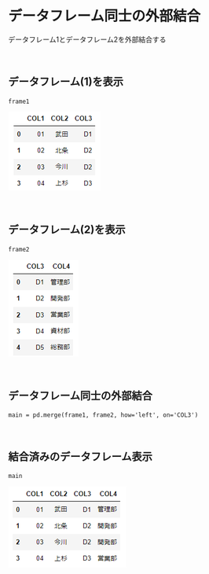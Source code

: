 # データフレーム同士の外部結合
データフレーム1とデータフレーム2を外部結合する

<br>

## データフレーム(1)を表示
```
frame1
```
![画像1](./Pandas-Exercises5-1.png)

<br>

## データフレーム(2)を表示
```
frame2
```
![画像2](./Pandas-Exercises5-2.png)

<br>

## データフレーム同士の外部結合
```
main = pd.merge(frame1, frame2, how='left', on='COL3')
```

<br>

## 結合済みのデータフレーム表示
```
main
```
![画像3](./Pandas-Exercises5-3.png)
